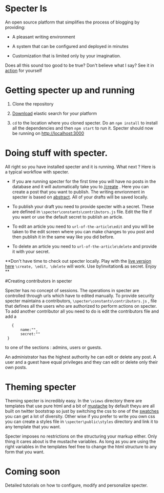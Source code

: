 # Specter Is

An open source platform that simplifies the process of blogging by providing:

* A pleasant writing environment

* A system that can be configured and deployed in minutes

* Customization that is limited only by your imagination.

Does all this sound too good to be true? Don't believe what I say? See it in [action](http://specterdemo.aws.af.cm/) for yourself




# Getting specter up and running

1. Clone the repository

2. [Download](http://www.elasticsearch.org/download/) elastic search for your platform

3. `cd` to the location where you cloned specter. Do an `npm install` to install all the dependencies and then `npm start` to run it. Specter should now be running on [http://localhost:3000](http://localhost:3000)


# Doing stuff with specter.


All right so you have installed specter and it is running. What next ?  Here is a typical workflow with specter.


*  If you are running specter for the first time you will have no posts in the database and it will automatically take you to [/create](http://localhost:3000/create) . Here you can create a post that you want to publish. The writing envrionment in specter is based on [abstract](https://github.com/brislink/Abstract). All of your drafts will be saved locally.

*  To publish your draft you need to provide specter with a secret. These are defined in `\specter\constants\contributors.js` file. Edit the file if you want or use the default secret to publish an article.

*  To edit an article you need to `url-of-the-article\edit` and you will be taken to the edit screen where you can make changes to you post and then publish it in the same way like you did before.

* To delete an article you need to `url-of-the-article\delete` and provide it with your secret.


**Don't have time to check out specter locally. Play with the [live version here](http://specterdemo.aws.af.cm/)  `\create, \edit, \delete` will work. Use by!invitation& as secret. Enjoy **

#Creating contributors in specter


Specter has no concept of sessions. The operations in specter are controlled through urls which have to edited manually. To provide security specter maintains a contributors, `\specter\constants\contributors.js` , file that defines all the users who are authorized to perform actions on specter. To add another contributor all you need to do is edit the contributors file and add a 

       {
           name:"",
           secret:""
     }


to one of the sections : admins, users or guests.

An administrator has the highest authority he can edit or delete any post. A user and a guest have equal privileges and they can edit or delete only their own posts.



# Theming specter


Theming specter is incredibly easy. In the `\views` directory there are templates that use pure html and a bit of [mustache](http://mustache.github.io/) by default theyu are all built on twitter bootstrap so just by switching the css to one of the [swatches](http://bootswatch.com/) you can get a lot of diversity. Other wise if you prefer to write you own css you can create a styles file in `\specter\public\styles` directory and link it to any template that you want. 


Specter imposes no restrictions on the structuring your markup either. Only thing it cares about is the mustache variables. As long as you are using the right variables in the templates feel free to change the html structure to any form that you want.


# Coming soon

Detailed tutorials on how  to configure, modify and personalize specter.
